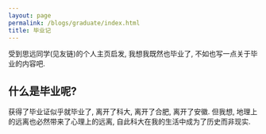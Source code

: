 ```yaml
---
layout: page
permalink: /blogs/graduate/index.html
title: 毕业记
---
```


受到思远同学(见友链)的个人主页启发, 我想我既然也毕业了, 不如也写一点关于毕业的内容吧.

## 什么是毕业呢?

获得了毕业证似乎就毕业了, 离开了科大, 离开了合肥, 离开了安徽. 但我想, 地理上的远离也必然带来了心理上的远离, 自此科大在我的生活中成为了历史而非现实.
<!-- > 引用 -->


